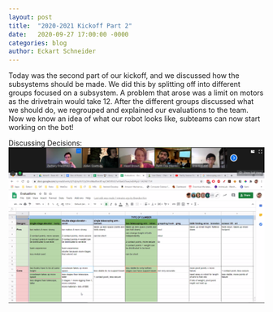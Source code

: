 ```yaml
---
layout: post
title:  "2020-2021 Kickoff Part 2"
date:   2020-09-27 17:00:00 -0000
categories: blog
author: Eckart Schneider
---
```

Today was the second part of our kickoff, and we discussed how the subsystems should be made. We did this by splitting off into different groups focused on a subsystem. A problem that arose was a limit on motors as the drivetrain would take 12. After the different groups discussed what we should do, we regrouped and explained our evaluations to the team.
Now we know an idea of what our robot looks like, subteams can now start working on the bot!

 Discussing Decisions: \
 <img src="/img/blog/2020-09-KickoffDay2/decision.png" width="650"/>
